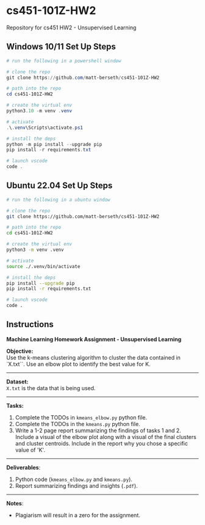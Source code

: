 # cs451-101Z-HW2
Repository for cs451 HW2 - Unsupervised Learning

## Windows 10/11 Set Up Steps
```powershell
# run the following in a powershell window

# clone the repo
git clone https://github.com/matt-berseth/cs451-101Z-HW2

# path into the repo
cd cs451-101Z-HW2

# create the virtual env
python3.10 -m venv .venv

# activate
.\.venv\Scripts\activate.ps1

# install the deps
python -m pip install --upgrade pip
pip install -r requirements.txt

# launch vscode
code .
```

## Ubuntu 22.04 Set Up Steps
```bash
# run the following in a ubuntu window

# clone the repo
git clone https://github.com/matt-berseth/cs451-101Z-HW2

# path into the repo
cd cs451-101Z-HW2

# create the virtual env
python3 -m venv .venv

# activate
source ./.venv/bin/activate

# install the deps
pip install --upgrade pip
pip install -r requirements.txt

# launch vscode
code .
```

## Instructions
**Machine Learning Homework Assignment - Unsupervised Learning**

**Objective:**  
Use the k-means clustering algorithm to cluster the data contained in `X.txt``. Use an elbow plot
to identify the best value for K.

---

**Dataset:**  
`X.txt` is the data that is being used.

---

**Tasks:**

1. Complete the TODOs in `kmeans_elbow.py` python file.
2. Complete the TODOs in the `kmeans.py` python file.
3. Write a 1-2 page report summarizing the findings of tasks 1 and 2. Include a visual of the elbow plot along with a visual of the final clusters and cluster centroids. Include in the report why you chose a specific value of 'K'.

---

**Deliverables**:

1. Python code (`kmeans_elbow.py` and `kmeans.py`).
2. Report summarizing findings and insights (`.pdf`).

---

**Notes**:
- Plagiarism will result in a zero for the assignment.